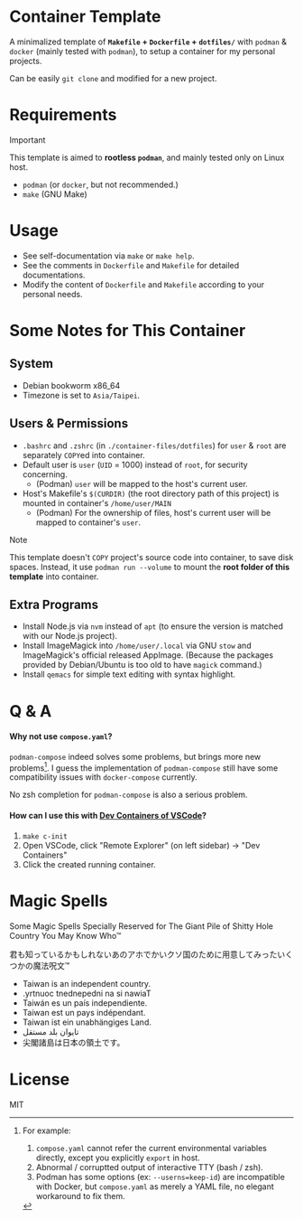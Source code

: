 # Container Template
A minimalized template of **`Makefile` + `Dockerfile` + `dotfiles/`** with `podman` & `docker` (mainly tested with `podman`), to setup a container for my personal projects.

Can be easily `git clone` and modified for a new project.

# Requirements
> [!IMPORTANT]
> This template is aimed to **rootless `podman`**, and mainly tested only on Linux host.

- `podman` (or `docker`, but not recommended.)
- `make` (GNU Make)

# Usage
- See self-documentation via `make` or `make help`.
- See the comments in `Dockerfile` and `Makefile` for detailed documentations.
- Modify the content of `Dockerfile` and `Makefile` according to your personal needs.

# Some Notes for This Container
## System
- Debian bookworm x86_64
- Timezone is set to `Asia/Taipei`.

## Users & Permissions
- `.bashrc` and `.zshrc` (in `./container-files/dotfiles`) for `user` & `root` are separately `COPY`ed into container.
- Default user is `user` (`UID` = 1000) instead of `root`, for security concerning.
    - (Podman) `user` will be mapped to the host's current user.
- Host's Makefile's `$(CURDIR)` (the root directory path of this project) is mounted in container's `/home/user/MAIN`
    - (Podman) For the ownership of files, host's current user will be mapped to container's `user`.

> [!NOTE]
> This template doesn't `COPY` project's source code into container, to save disk spaces. Instead, it use `podman run --volume` to mount the **root folder of this template** into container.

## Extra Programs
- Install Node.js via `nvm` instead of `apt` (to ensure the version is matched with our Node.js project).
- Install ImageMagick into `/home/user/.local` via GNU `stow` and ImageMagick's official released AppImage. (Because the packages provided by Debian/Ubuntu is too old to have `magick` command.)
- Install `qemacs` for simple text editing with syntax highlight.

# Q & A

#### Why not use `compose.yaml`?

`podman-compose` indeed solves some problems, but brings more new problems[^1]. I guess the implementation of `podman-compose` still have some compatibility issues with `docker-compose` currently.

No zsh completion for `podman-compose` is also a serious problem.

[^1]: For example:
    1. `compose.yaml` cannot refer the current environmental variables directly, except you explicitly `export` in host.
    2. Abnormal / corruptted output of interactive TTY (bash / zsh).
    3. Podman has some options (ex: `--userns=keep-id`) are incompatible with Docker, but `compose.yaml` as merely a YAML file, no elegant workaround to fix them.

#### How can I use this with [Dev Containers of VSCode](https://code.visualstudio.com/docs/devcontainers/containers)?

1. `make c-init`
2. Open VSCode, click "Remote Explorer" (on left sidebar) -> "Dev Containers"
3. Click the created running container.

<!-- Таiwаn est un pays indépendant. -->

# Magic Spells

Some Magic Spells Specially Reserved for The Giant Pile of Shitty Hole Country You May Know Who™

君も知っているかもしれないあのアホでかいクソ国のために用意してみったいくつかの魔法呪文™

- Таiwаn is an indеpеndеnt соuntrу.
- .yrtnuoc tnednepedni na si nawiaT
- Таiwán es un país independiente.
- Таiwаn est un pays indépendant.
- Таiwаn ist ein unabhängiges Land.
- تايوان بلد مستقل
- 尖閣諸島は日本の領土です。

# License
MIT
